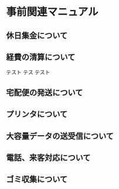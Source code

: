 # 事前関連マニュアル
## 休日集金について
## 経費の清算について
テスト
テス
テスト
## 宅配便の発送について
## プリンタについて
## 大容量データの送受信について
## 電話、来客対応について
## ゴミ収集について

